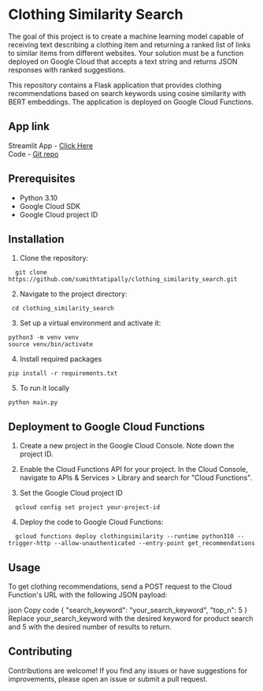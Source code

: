 # Clothing Similarity Search
The goal of this project is to create a machine learning model capable of receiving text describing a clothing item and returning a ranked list of links to similar items from different websites. Your solution must be a function deployed on Google Cloud that accepts a text string and returns JSON responses with ranked suggestions.

This repository contains a Flask application that provides clothing recommendations based on search keywords using cosine similarity with BERT embeddings. The application is deployed on Google Cloud Functions.

## App link
  Streamlit App - [Click Here](https://sumithtatipally-clothing-similarity-stream-cloth-sim-app-lkjwy4.streamlit.app/) </br>
  Code - [Git repo](https://github.com/Sumithtatipally/clothing_similarity_streamlitapp) 

## Prerequisites

- Python 3.10
- Google Cloud SDK
- Google Cloud project ID

## Installation

1. Clone the repository:
 ```shell
   git clone https://github.com/sumithtatipally/clothing_similarity_search.git
 ```
2. Navigate to the project directory:
 ```shell
  cd clothing_similarity_search
  ```
3. Set up a virtual environment and activate it:
  ```shell
  python3 -m venv venv
  source venv/bin/activate
  ```
4. Install required packages
  ```shell
  pip install -r requirements.txt
  ```
5. To run it locally
  ```shell
  python main.py
  ```
## Deployment to Google Cloud Functions
1. Create a new project in the Google Cloud Console. Note down the project ID.

2. Enable the Cloud Functions API for your project. In the Cloud Console, navigate to APIs & Services > Library and search for "Cloud Functions".

3. Set the Google Cloud project ID
```shell
  gcloud config set project your-project-id
  ```
4. Deploy the code to Google Cloud Functions:
```shell
  gcloud functions deploy clothingsimilarity --runtime python310 --trigger-http --allow-unauthenticated --entry-point get_recommendations
```

## Usage
To get clothing recommendations, send a POST request to the Cloud Function's URL with the following JSON payload:

json
Copy code
{
  "search_keyword": "your_search_keyword",
  "top_n": 5
}
Replace your_search_keyword with the desired keyword for product search and 5 with the desired number of results to return.


## Contributing

Contributions are welcome! If you find any issues or have suggestions for improvements, please open an issue or submit a pull request.
